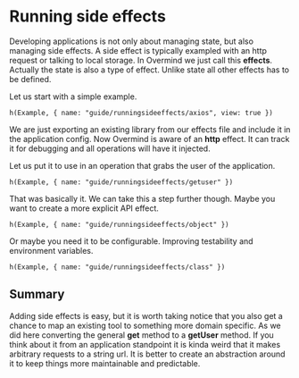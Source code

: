 # Running side effects

Developing applications is not only about managing state, but also managing side effects. A side effect is typically exampled with an http request or talking to local storage. In Overmind we just call this **effects**. Actually the state is also a type of effect. Unlike state all other effects has to be defined.

Let us start with a simple example.

```marksy
h(Example, { name: "guide/runningsideeffects/axios", view: true })
```

We are just exporting an existing library from our effects file and include it in the application config. Now Overmind is aware of an **http** effect. It can track it for debugging and all operations will have it injected.

Let us put it to use in an operation that grabs the user of the application.

```marksy
h(Example, { name: "guide/runningsideeffects/getuser" })
```

That was basically it. We can take this a step further though. Maybe you want to create a more explicit API effect.

```marksy
h(Example, { name: "guide/runningsideeffects/object" })
```

Or maybe you need it to be configurable. Improving testability and environment variables.

```marksy
h(Example, { name: "guide/runningsideeffects/class" })
```

## Summary
Adding side effects is easy, but it is worth taking notice that you also get a chance to map an existing tool to something more domain specific. As we did here converting the general **get** method to a **getUser** method. If you think about it from an application standpoint it is kinda weird that it makes arbitrary requests to a string url. It is better to create an abstraction around it to keep things more maintainable and predictable.